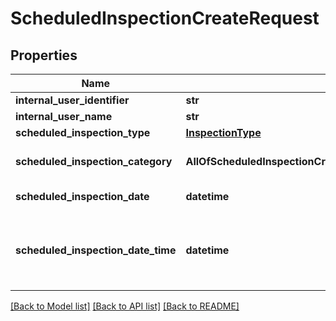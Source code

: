 # ScheduledInspectionCreateRequest

## Properties
Name | Type | Description | Notes
------------ | ------------- | ------------- | -------------
**internal_user_identifier** | **str** | Max length 100 characters | [optional] 
**internal_user_name** | **str** | Max length 100 characters | [optional] 
**scheduled_inspection_type** | [**InspectionType**](InspectionType.md) |  | 
**scheduled_inspection_category** | **AllOfScheduledInspectionCreateRequestScheduledInspectionCategory** | See business rules section 10.2 - Inspection types and categories | [optional] 
**scheduled_inspection_date** | **datetime** | Date must occur today or a date in the future | 
**scheduled_inspection_date_time** | **datetime** | The date for scheduled_inspection_date_time must match the date for scheduled_inspection_date Time must occur today or a date in the future | [optional] 

[[Back to Model list]](../README.md#documentation-for-models) [[Back to API list]](../README.md#documentation-for-api-endpoints) [[Back to README]](../README.md)

